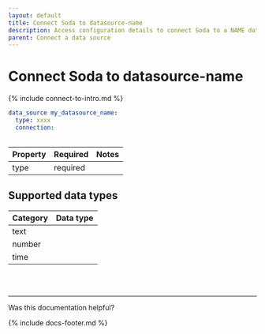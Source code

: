 ```yaml
---
layout: default
title: Connect Soda to datasource-name
description: Access configuration details to connect Soda to a NAME data source.
parent: Connect a data source
---
```


# Connect Soda to datasource-name

{% include connect-to-intro.md %}

```yaml
data_source my_datasource_name:
  type: xxxx
  connection:
 
```

| Property          | Required | Notes                                                      |
| ----------------- | -------- | ---------------------------------------------------------- |
| type              | required |                                                            |



## Supported data types

| Category | Data type                                                       |
| -------- | --------------------------------------------------------------- |
| text     |                                                                 |
| number   |                                                                 |
| time     |                                                                 |

<br />
<br />

---

Was this documentation helpful?

<!-- LikeBtn.com BEGIN -->
<span class="likebtn-wrapper" data-theme="tick" data-i18n_like="Yes" data-ef_voting="grow" data-show_dislike_label="true" data-counter_zero_show="true" data-i18n_dislike="No"></span>
<script>(function(d,e,s){if(d.getElementById("likebtn_wjs"))return;a=d.createElement(e);m=d.getElementsByTagName(e)[0];a.async=1;a.id="likebtn_wjs";a.src=s;m.parentNode.insertBefore(a, m)})(document,"script","//w.likebtn.com/js/w/widget.js");</script>
<!-- LikeBtn.com END -->

{% include docs-footer.md %}